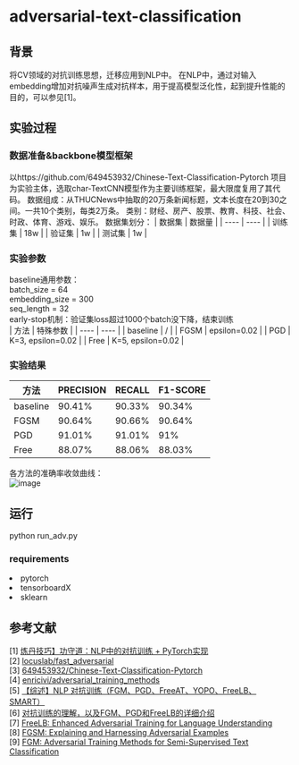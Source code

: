 # adversarial-text-classification
## 背景
将CV领域的对抗训练思想，迁移应用到NLP中。
在NLP中，通过对输入embedding增加对抗噪声生成对抗样本，用于提高模型泛化性，起到提升性能的目的，可以参见[1]。

## 实验过程
### 数据准备&backbone模型框架
以https://github.com/649453932/Chinese-Text-Classification-Pytorch 项目为实验主体，选取char-TextCNN模型作为主要训练框架，最大限度复用了其代码。
数据组成：从THUCNews中抽取的20万条新闻标题，文本长度在20到30之间。一共10个类别，每类2万条。
类别：财经、房产、股票、教育、科技、社会、时政、体育、游戏、娱乐。
数据集划分：
|  数据集   | 数据量  |
|  ----  | ----  |
| 训练集  | 18w |
| 验证集  | 1w |
| 测试集  | 1w |

### 实验参数
baseline通用参数：  
batch_size = 64  
embedding_size = 300  
seq_length = 32  
early-stop机制：验证集loss超过1000个batch没下降，结束训练  
|  方法   | 特殊参数  |
|  ----  | ----  |
| baseline  | / |
| FGSM  | epsilon=0.02 |
| PGD  | K=3, epsilon=0.02 |
| Free  | K=5, epsilon=0.02 |

### 实验结果
|  方法   | PRECISION  |  RECALL  |  F1-SCORE  | 
|  ----  | ----  |  ----  |  ----  |
| baseline  | 90.41% |  90.33%  |  90.34%  |
| FGSM  | 90.64% |  90.66%  |  90.64%  |
| PGD  | 91.01% |  91.01%  |  91%  |
| Free  | 88.07% |  88.06%  |  88.03%  |  

 

各方法的准确率收敛曲线：  
![image](https://user-images.githubusercontent.com/102469274/160290049-ab221359-974a-4fc4-8162-e0c81bbc7619.png)


## 运行
python run_adv.py 

### requirements
<li>pytorch  
<li>tensorboardX  
<li>sklearn  

## 参考文献
[1] [炼丹技巧】功守道：NLP中的对抗训练 + PyTorch实现](https://zhuanlan.zhihu.com/p/91269728)  
[2] [locuslab/fast_adversarial](https://github.com/locuslab/fast_adversarial)  
[3] [649453932/Chinese-Text-Classification-Pytorch](https://github.com/649453932/Chinese-Text-Classification-Pytorch)  
[4] [enricivi/adversarial_training_methods](https://github.com/enricivi/adversarial_training_methods)  
[5] [【综述】NLP 对抗训练（FGM、PGD、FreeAT、YOPO、FreeLB、SMART）](https://blog.csdn.net/qq_38204302/article/details/120774826?spm=1001.2101.3001.6650.1&utm_medium=distribute.pc_relevant.none-task-blog-2%7Edefault%7ECTRLIST%7ERate-1.pc_relevant_aa&depth_1-utm_source=distribute.pc_relevant.none-task-blog-2%7Edefault%7ECTRLIST%7ERate-1.pc_relevant_aa&utm_relevant_index=2)  
[6] [对抗训练的理解，以及FGM、PGD和FreeLB的详细介绍](https://blog.csdn.net/weixin_41712499/article/details/110878322)  
[7] [FreeLB: Enhanced Adversarial Training for Language Understanding](https://arxiv.org/abs/1909.11764v5)  
[8] [FGSM: Explaining and Harnessing Adversarial Examples](https://arxiv.org/pdf/1412.6572v1.pdf)  
[9] [FGM: Adversarial Training Methods for Semi-Supervised Text Classification](https://arxiv.org/pdf/1605.07725.pdf)  

